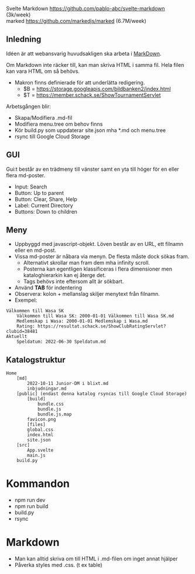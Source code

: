 Svelte Markdown https://github.com/pablo-abc/svelte-markdown (3k/week)  
marked          https://github.com/markedjs/marked           (6.7M/week)  

## Inledning

Idéen är att webansvarig huvudsakligen ska arbeta i [MarkDown](https://en.wikipedia.org/wiki/Markdown).

Om Markdown inte räcker till, kan man skriva HTML i samma fil. Hela filen kan vara HTML om så behövs.

* Makron finns definierade för att underlätta redigering.
	* $B = https://storage.googleapis.com/bildbanken2/index.html
	* $T = https://member.schack.se/ShowTournamentServlet

Arbetsgången blir:
* Skapa/Modifiera .md-fil
* Modifiera menu.tree om behov finns
* Kör build.py som uppdaterar site.json mha *.md och menu.tree
* rsync till Google Cloud Storage

## GUI

Gui:t består av en trädmeny till vänster samt en yta till höger för en eller flera md-poster.

* Input: Search
* Button: Up to parent
* Button: Clear, Share, Help
* Label: Current Directory
* Buttons: Down to children

## Meny

* Uppbyggd med javascript-objekt. Löven består av en URL, ett filnamn eller en md-post.
* Vissa md-poster är nåbara via menyn. De flesta måste dock sökas fram.
	* Alternativt skrollar man fram dem mha infinity scroll.
	* Posterna kan egentligen klassificeras i flera dimensioner men kataloghierarkin kan ej återge det.
	* Tags behövs inte eftersom allt är sökbart.
* Använd **TAB** för indentering
* Observera: kolon + mellanslag skiljer menytext från filnamn.
* Exempel:
```
Välkommen till Wasa SK
	Välkommen till Wasa SK: 2000-01-01 Välkommen till Wasa SK.md
	Medlemskap i Wasa: 2000-01-01 Medlemskap i Wasa.md
	Rating: https://resultat.schack.se/ShowClubRatingServlet?clubid=38481
Aktuellt
	Speldatum: 2022-06-30 Speldatum.md
```

## Katalogstruktur
```
Home
	[md]
		2022-10-11 Junior-DM i blixt.md
		inbjudningar.md
	[public] (endast denna katalog rsyncas till Google Cloud Storage)
		[build]
			bundle.css
			bundle.js
			bundle.js.map
		favicon.png
		[files]
		global.css
		index.html
		site.json
	[src]
		App.svelte
		main.js
	build.py
```

# Kommandon
* npm run dev
* npm run build
* build.py
* rsync

# Markdown
*   Man kan alltid skriva om till HTML i .md-filen om inget annat hjälper
*   Påverka styles med .css. (t ex table)

